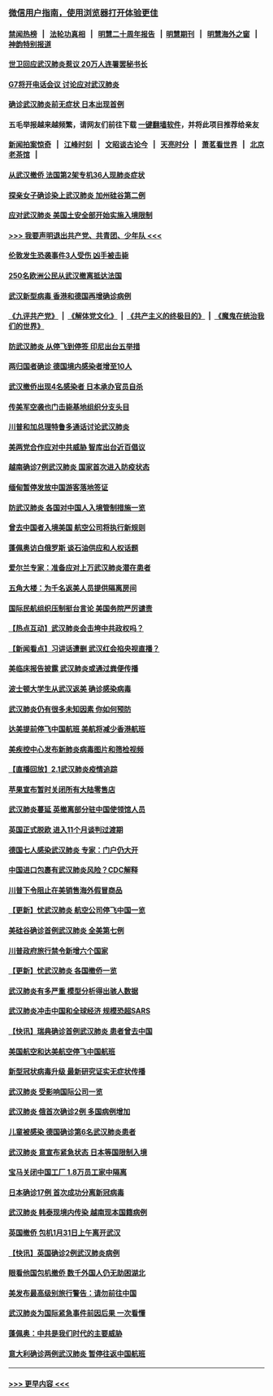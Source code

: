 ### [微信用户指南，使用浏览器打开体验更佳](https://github.com/gfw-breaker/banned-news1/blob/master/indexes/wechat-guide.md?t=0)
#### [禁闻热榜](热点新闻.md?t=0)  &nbsp;&nbsp;|&nbsp;&nbsp; [法轮功真相](https://github.com/gfw-breaker/truth/blob/master/README.md?t=0) &nbsp;&nbsp;|&nbsp;&nbsp; [明慧二十周年报告](https://github.com/gfw-breaker/mh-reports/blob/master/README.md?t=0) &nbsp;&nbsp;|&nbsp;&nbsp;[明慧期刊](https://github.com/gfw-breaker/mh-qikan) &nbsp;&nbsp;|&nbsp;&nbsp; [明慧海外之窗](https://github.com/gfw-breaker/mh-news/blob/master/README.md?t=0) &nbsp;&nbsp;|&nbsp;&nbsp; [神韵特别报道](https://github.com/gfw-breaker/mh-news/blob/master/shenyun.md?t=0)
#### [世卫回应武汉肺炎惹议 20万人连署罢秘书长](../pages/nsc418/n11841664.md?t=02040011) 
#### [G7将开电话会议 讨论应对武汉肺炎](../pages/nsc418/n11841658.md?t=02040011) 
#### [确诊武汉肺炎前无症状 日本出现首例](../pages/nsc418/n11841567.md?t=02040011) 
#### 五毛举报越来越频繁，请网友们前往下载 [一键翻墙软件](https://github.com/gfw-breaker/ssr-accounts)，并将此项目推荐给亲友
#### [新闻拍案惊奇](https://github.com/gfw-breaker/banned-news1/blob/master/pages/link4.md) &nbsp;&nbsp;|&nbsp;&nbsp; [江峰时刻](https://github.com/gfw-breaker/banned-news1/blob/master/pages/link4.md) &nbsp;&nbsp;|&nbsp;&nbsp; [文昭谈古论今](https://github.com/gfw-breaker/banned-news1/blob/master/pages/link4.md) &nbsp;&nbsp;|&nbsp;&nbsp; [天亮时分](https://github.com/gfw-breaker/banned-news1/blob/master/pages/link4.md) &nbsp;&nbsp;|&nbsp;&nbsp; [萧茗看世界](https://github.com/gfw-breaker/banned-news1/blob/master/pages/link4.md) &nbsp;&nbsp;|&nbsp;&nbsp; [北京老茶馆](https://github.com/gfw-breaker/banned-news1/blob/master/pages/link4.md) &nbsp;&nbsp;|&nbsp;&nbsp; 
#### [从武汉撤侨 法国第2架专机36人现肺炎症状](../pages/nsc418/n11841382.md?t=02040011) 
#### [探亲女子确诊染上武汉肺炎 加州硅谷第二例](../pages/nsc418/n11839784.md?t=02040011) 
#### [应对武汉肺炎 美国土安全部开始实施入境限制](../pages/nsc418/n11839729.md?t=02040011) 
#### [>>> 我要声明退出共产党、共青团、少年队 <<<](https://github.com/begood0513/goodnews/blob/master/quit/letter.md) 
#### [伦敦发生恐袭事件3人受伤 凶手被击毙](../pages/nsc418/n11839442.md?t=02040011) 
#### [250名欧洲公民从武汉撤离抵达法国](../pages/nsc418/n11839438.md?t=02040011) 
#### [武汉新型病毒 香港和德国再增确诊病例](../pages/nsc418/n11839381.md?t=02040011) 
#### [《九评共产党》](https://github.com/begood0513/9ping.md/blob/master/README.md) &nbsp;|&nbsp; [《解体党文化》](../../../../jtdwh.md/blob/master/README.md)  &nbsp;|&nbsp; [《共产主义的终极目的》](../../../../gczydzjmd.md/blob/master/README.md) &nbsp;|&nbsp; [《魔鬼在统治我们的世界》](../../../../mgztzwmdsj.md/blob/master/README.md) 
#### [防武汉肺炎 从停飞到停签 印尼出台五举措](../pages/nsc418/n11839282.md?t=02040011) 
#### [两归国者确诊 德国境内感染者增至10人](../pages/nsc418/n11839164.md?t=02040011) 
#### [武汉撤侨出现4名感染者 日本承办官员自杀](../pages/nsc418/n11839044.md?t=02040011) 
#### [传美军空袭也门击毙基地组织分支头目](../pages/nsc418/n11839210.md?t=02040011) 
#### [川普和加总理特鲁多通话讨论武汉肺炎](../pages/nsc418/n11839128.md?t=02040011) 
#### [美两党合作应对中共威胁 智库出台近百倡议](../pages/nsc418/n11838437.md?t=02040011) 
#### [越南确诊7例武汉肺炎 国家首次进入防疫状态](../pages/nsc418/n11838860.md?t=02040011) 
#### [缅甸暂停发放中国游客落地签证](../pages/nsc418/n11838730.md?t=02040011) 
#### [防武汉肺炎 各国对中国人入境管制措施一览](../pages/nsc418/n11838726.md?t=02040011) 
#### [曾去中国者入境美国 航空公司将执行新规则](../pages/nsc418/n11838375.md?t=02040011) 
#### [蓬佩奥访白俄罗斯 谈石油供应和人权话题](../pages/nsc418/n11838242.md?t=02040011) 
#### [爱尔兰专家：准备应对上万武汉肺炎潜在患者](../pages/nsc418/n11837978.md?t=02040011) 
#### [五角大楼：为千名返美人员提供隔离房间](../pages/nsc418/n11837831.md?t=02040011) 
#### [国际民航组织压制挺台言论 美国务院严厉谴责](../pages/nsc418/n11837791.md?t=02040011) 
#### [【热点互动】武汉肺炎会击垮中共政权吗？](../pages/nsc418/n11837779.md?t=02040011) 
#### [【新闻看点】习讲话遭删 武汉红会掐央视直播？](../pages/nsc418/n11837573.md?t=02040011) 
#### [美临床报告披露 武汉肺炎或通过粪便传播](../pages/nsc418/n11837626.md?t=02040011) 
#### [波士顿大学生从武汉返美 确诊感染病毒](../pages/nsc418/n11837580.md?t=02040011) 
#### [武汉肺炎仍有很多未知因素 你如何预防](../pages/nsc418/n11837666.md?t=02040011) 
#### [达美提前停飞中国航班 美航将减少香港航班](../pages/nsc418/n11837649.md?t=02040011) 
#### [美疾控中心发布新肺炎病毒图片和筛检视频](../pages/nsc418/n11837491.md?t=02040011) 
#### [【直播回放】2.1武汉肺炎疫情追踪](../pages/nsc418/n11837232.md?t=02040011) 
#### [苹果宣布暂时关闭所有大陆零售店](../pages/nsc418/n11837097.md?t=02040011) 
#### [武汉肺炎蔓延 英撤离部分驻中国使领馆人员](../pages/nsc418/n11837061.md?t=02040011) 
#### [英国正式脱欧 进入11个月谈判过渡期](../pages/nsc418/n11836911.md?t=02040011) 
#### [德国七人感染武汉肺炎 专家：门户仍大开](../pages/nsc418/n11836344.md?t=02040011) 
#### [中国进口包裹有武汉肺炎风险？CDC解释](../pages/nsc418/n11836321.md?t=02040011) 
#### [川普下令阻止在美销售海外假冒商品](../pages/nsc418/n11836261.md?t=02040011) 
#### [【更新】忧武汉肺炎 航空公司停飞中国一览](../pages/nsc418/n11835931.md?t=02040011) 
#### [美硅谷确诊首例武汉肺炎 全美第七例](../pages/nsc418/n11836093.md?t=02040011) 
#### [川普政府旅行禁令新增六个国家](../pages/nsc418/n11836083.md?t=02040011) 
#### [【更新】忧武汉肺炎 各国撤侨一览](../pages/nsc418/n11835673.md?t=02040011) 
#### [武汉肺炎有多严重 模型分析得出骇人数据](../pages/nsc418/n11835829.md?t=02040011) 
#### [武汉肺炎冲击中国和全球经济 规模恐超SARS](../pages/nsc418/n11835652.md?t=02040011) 
#### [【快讯】瑞典确诊首例武汉肺炎 患者曾去中国](../pages/nsc418/n11835675.md?t=02040011) 
#### [美国航空和达美航空停飞中国航班](../pages/nsc418/n11835567.md?t=02040011) 
#### [新型冠状病毒升级 最新研究证实无症状传播](../pages/nsc418/n11835589.md?t=02040011) 
#### [武汉肺炎 受影响国际公司一览](../pages/nsc418/n11835538.md?t=02040011) 
#### [武汉肺炎 俄首次确诊2例 多国病例增加](../pages/nsc418/n11835295.md?t=02040011) 
#### [儿童被感染 德国确诊第6名武汉肺炎患者](../pages/nsc418/n11835338.md?t=02040011) 
#### [武汉肺炎 意宣布紧急状态 日本等国限制入境](../pages/nsc418/n11835062.md?t=02040011) 
#### [宝马关闭中国工厂 1.8万员工家中隔离](../pages/nsc418/n11835128.md?t=02040011) 
#### [日本确诊17例 首次成功分离新冠病毒](../pages/nsc418/n11834975.md?t=02040011) 
#### [武汉肺炎 韩泰现境内传染 越南现本国籍病例](../pages/nsc418/n11834857.md?t=02040011) 
#### [英国撤侨 包机1月31日上午离开武汉](../pages/nsc418/n11834808.md?t=02040011) 
#### [【快讯】英国确诊2例武汉肺炎病例](../pages/nsc418/n11834824.md?t=02040011) 
#### [眼看他国包机撤侨 数千外国人仍无助困湖北](../pages/nsc418/n11834010.md?t=02040011) 
#### [美发布最高级别旅行警告：请勿前往中国](../pages/nsc418/n11834038.md?t=02040011) 
#### [武汉肺炎为国际紧急事件前因后果 一次看懂](../pages/nsc418/n11833893.md?t=02040011) 
#### [蓬佩奥：中共是我们时代的主要威胁](../pages/nsc418/n11833434.md?t=02040011) 
#### [意大利确诊两例武汉肺炎 暂停往返中国航班](../pages/nsc418/n11833483.md?t=02040011) 

----
#### [ >>> 更早内容 <<< ](../indexes/nsc418-earlier.md)
